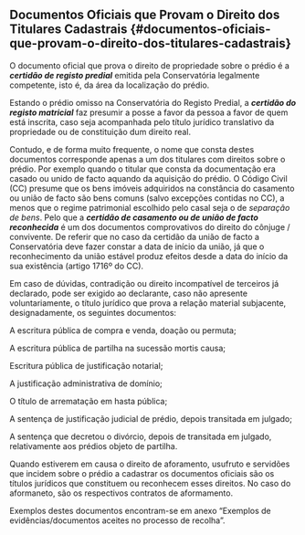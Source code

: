 ## Documentos Oficiais que Provam o Direito dos Titulares Cadastrais {#documentos-oficiais-que-provam-o-direito-dos-titulares-cadastrais}

O documento oficial que prova o direito de propriedade sobre o prédio é a **_certidão de registo predial_** emitida pela Conservatória legalmente competente, isto é, da área da localização do prédio.

Estando o prédio omisso na Conservatória do Registo Predial, a **_certidão do registo matricial_** faz presumir a posse a favor da pessoa a favor de quem está inscrita, caso seja acompanhada pelo título jurídico translativo da propriedade ou de constituição dum direito real.

Contudo, e de forma muito frequente, o nome que consta destes documentos corresponde apenas a um dos titulares com direitos sobre o prédio. Por exemplo quando o titular que consta da documentação era casado ou unido de facto aquando da aquisição do prédio. O Código Civil (CC) presume que os bens imóveis adquiridos na constância do casamento ou união de facto são bens comuns (salvo excepções contidas no CC), a menos que o regime patrimonial escolhido pelo casal seja o de _separação de bens_. Pelo que a **_certidão de casamento ou de união de facto reconhecida_** é um dos documentos comprovativos do direito do cônjuge / convivente. De referir que no caso da certidão da união de facto a Conservatória deve fazer constar a data de início da união, já que o reconhecimento da união estável produz efeitos desde a data do início da sua existência (artigo 1716º do CC).

Em caso de dúvidas, contradição ou direito incompatível de terceiros já declarado, pode ser exigido ao declarante, caso não apresente voluntariamente, o título jurídico que prova a relação material subjacente, designadamente, os seguintes documentos:

A escritura pública de compra e venda, doação ou permuta;

A escritura pública de partilha na sucessão mortis causa;

Escritura pública de justificação notarial;

A justificação administrativa de domínio;

O título de arrematação em hasta pública;

A sentença de justificação judicial de prédio, depois transitada em julgado;

A sentença que decretou o divórcio, depois de transitada em julgado, relativamente aos prédios objeto de partilha.

Quando estiverem em causa o direito de aforamento, usufruto e servidões que incidem sobre o prédio a cadastrar os documentos oficiais são os títulos jurídicos que constituem ou reconhecem esses direitos. No caso do aformaneto, são os respectivos contratos de aformamento.

Exemplos destes documentos encontram-se em anexo “Exemplos de evidências/documentos aceites no processo de recolha”.